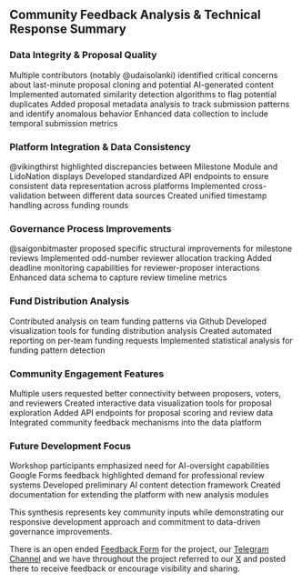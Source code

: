 ## Community Feedback Analysis & Technical Response Summary

### Data Integrity & Proposal Quality

Multiple contributors (notably @udaisolanki) identified critical concerns about last-minute proposal cloning and potential AI-generated content
Implemented automated similarity detection algorithms to flag potential duplicates
Added proposal metadata analysis to track submission patterns and identify anomalous behavior
Enhanced data collection to include temporal submission metrics

### Platform Integration & Data Consistency

@vikingthirst highlighted discrepancies between Milestone Module and LidoNation displays
Developed standardized API endpoints to ensure consistent data representation across platforms
Implemented cross-validation between different data sources
Created unified timestamp handling across funding rounds

### Governance Process Improvements

@saigonbitmaster proposed specific structural improvements for milestone reviews
Implemented odd-number reviewer allocation tracking
Added deadline monitoring capabilities for reviewer-proposer interactions
Enhanced data schema to capture review timeline metrics

### Fund Distribution Analysis

Contributed analysis on team funding patterns via Github
Developed visualization tools for funding distribution analysis
Created automated reporting on per-team funding requests
Implemented statistical analysis for funding pattern detection

### Community Engagement Features

Multiple users requested better connectivity between proposers, voters, and reviewers
Created interactive data visualization tools for proposal exploration
Added API endpoints for proposal scoring and review data
Integrated community feedback mechanisms into the data platform

### Future Development Focus

Workshop participants emphasized need for AI-oversight capabilities
Google Forms feedback highlighted demand for professional review systems
Developed preliminary AI content detection framework
Created documentation for extending the platform with new analysis modules

This synthesis represents key community inputs while demonstrating our responsive development approach and commitment to data-driven governance improvements.

There is an open ended [Feedback Form](https://forms.gle/WNTRuKXpKbEJ1VBd9) for the project, our [Telegram Channel](https://t.me/DeveloperEcosystem) and we have throughout the project referred to our [X](https://x.com/SapientSwarm) and posted there to receive feedback or encourage visibility and sharing.
